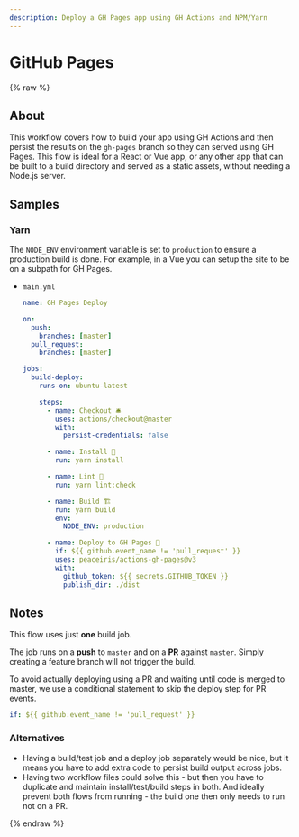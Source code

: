 ```yaml
---
description: Deploy a GH Pages app using GH Actions and NPM/Yarn
---
```

# GitHub Pages

{% raw %}

## About

This workflow covers how to build your app using GH Actions and then persist the results on the `gh-pages` branch so they can served using GH Pages. This flow is ideal for a React or Vue app, or any other app that can be built to a build directory and served as a static assets, without needing a Node.js server.


## Samples

### Yarn

The `NODE_ENV` environment variable is set to `production` to ensure a production build is done. For example, in a Vue you can setup the site to be on a subpath for GH Pages.

- `main.yml`
    ```yaml
    name: GH Pages Deploy

    on:
      push:
        branches: [master]
      pull_request:
        branches: [master]

    jobs:
      build-deploy:
        runs-on: ubuntu-latest

        steps:
          - name: Checkout 🛎️
            uses: actions/checkout@master
            with:
              persist-credentials: false

          - name: Install 🔧
            run: yarn install

          - name: Lint 🧐
            run: yarn lint:check

          - name: Build 🏗️
            run: yarn build
            env:
              NODE_ENV: production

          - name: Deploy to GH Pages 🚀
            if: ${{ github.event_name != 'pull_request' }}
            uses: peaceiris/actions-gh-pages@v3
            with:
              github_token: ${{ secrets.GITHUB_TOKEN }}
              publish_dir: ./dist
    ```


## Notes

This flow uses just **one** build job.

The job runs on a **push** to `master` and on a **PR** against `master`. Simply creating a feature branch will not trigger the build.

To avoid actually deploying using a PR and waiting until code is merged to master, we use a conditional statement to skip the deploy step for PR events.

```yaml
if: ${{ github.event_name != 'pull_request' }}
```

### Alternatives

- Having a build/test job and a deploy job separately would be nice, but it means you have to add extra code to persist build output across jobs.
- Having two workflow files could solve this - but then you have to duplicate and maintain install/test/build steps in both. And ideally prevent both flows from running - the build one then only needs to run not on a PR.


{% endraw %}
